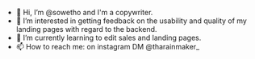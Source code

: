 - 👋 Hi, I’m @sowetho and I'm a copywriter.
- 👀 I’m interested in getting feedback on the usability and quality of my landing pages with regard to the backend.
- 🌱 I’m currently learning to edit sales and landing pages.
- 📫 How to reach me: on instagram DM @tharainmaker_

<!---
sowetho/sowetho is a ✨ special ✨ repository because its `README.md` (this file) appears on your GitHub profile.
You can click the Preview link to take a look at your changes.
--->
